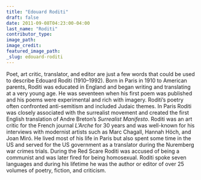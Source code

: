 ```yaml
---
title: "Edouard Roditi"
draft: false
date: 2011-09-08T04:23:00-04:00
last_name: "Roditi"
contributor_type:
image_path:
image_credit:
featured_image_path:
_slug: edouard-roditi
---
```


Poet, art critic, translator, and editor are just a few words that could be used to describe Edouard Roditi (1910–1992). Born in Paris in 1910 to American parents, Roditi was educated in England and began writing and translating at a very young age. He was seventeen when his first poem was published and his poems were experimental and rich with imagery. Roditi’s poetry often confronted anti-semitism and included Judaic themes. In Paris Roditi was closely associated with the surrealist movement and created the first English translation of Andre Breton’s _Surrealist Manifesto_. Roditi was an art critic for the French journal _L’Arche_ for 30 years and was well-known for his interviews with modernist artists such as Marc Chagall, Hannah Höch, and Joan Miró. He lived most of his life in Paris but also spent some time in the US and served for the US government as a translator during the Nuremberg war crimes trials. During the Red Scare Roditi was accused of being a communist and was later fired for being homosexual. Roditi spoke seven languages and during his lifetime he was the author or editor of over 25 volumes of poetry, fiction, and criticism.

